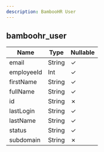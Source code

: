 ```yaml
---
description: BambooHR User
---
```

bamboohr_user
-------------

| **Name**   | **Type** | **Nullable** |
| ---------- | -------- | ------------ |
| email      | String   | &check;      |
| employeeId | Int      | &check;      |
| firstName  | String   | &check;      |
| fullName   | String   | &check;      |
| id         | String   | &cross;      |
| lastLogin  | String   | &check;      |
| lastName   | String   | &check;      |
| status     | String   | &check;      |
| subdomain  | String   | &cross;      |
